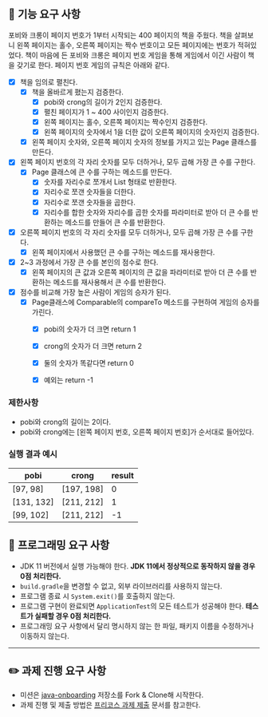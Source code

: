 ## 🚀 기능 요구 사항

포비와 크롱이 페이지 번호가 1부터 시작되는 400 페이지의 책을 주웠다. 책을 살펴보니 왼쪽 페이지는 홀수, 오른쪽 페이지는 짝수 번호이고 모든 페이지에는 번호가 적혀있었다. 책이 마음에 든 포비와 크롱은 페이지 번호 게임을 통해 게임에서 이긴 사람이 책을 갖기로 한다. 페이지 번호 게임의 규칙은 아래와 같다.

- [x] 책을 임의로 펼친다.
  - [x] 책을 올바르게 폈는지 검증한다. 
    - [x] pobi와 crong의 길이가 2인지 검증한다.  
    - [x] 펼친 페이지가 1 ~ 400 사이인지 검증한다.  
    - [x] 왼쪽 페이지는 홀수, 오른쪽 페이지는 짝수인지 검증한다. 
    - [x] 왼쪽 페이지의 숫자에서 1을 더한 값이 오른쪽 페이지의 숫자인지 검증한다.
  - [x] 왼쪽 페이지 숫자와, 오른쪽 페이지 숫자의 정보를 가지고 있는 Page 클래스를 만든다.
  
- [x] 왼쪽 페이지 번호의 각 자리 숫자를 모두 더하거나, 모두 곱해 가장 큰 수를 구한다.
  - [x] Page 클래스에 큰 수를 구하는 메소드를 만든다. 
    - [x] 숫자를 자리수로 쪼개서 List 형태로 반환한다.
    - [x] 자리수로 쪼갠 숫자들을 더한다.
    - [x] 자리수로 쪼갠 숫자들을 곱한다.
    - [x] 자리수를 합한 숫자와 자리수를 곱한 숫자를 파라미터로 받아 더 큰 수를 반환하는 메소드를 만들어 큰 수를 반환한다. 
        
- [x] 오른쪽 페이지 번호의 각 자리 숫자를 모두 더하거나, 모두 곱해 가장 큰 수를 구한다.
  - [x] 왼쪽 페이지에서 사용했던 큰 수를 구하는 메소드를 재사용한다. 
 
- [x] 2~3 과정에서 가장 큰 수를 본인의 점수로 한다.
  - [x] 왼쪽 페이지의 큰 값과 오른쪽 페이지의 큰 값을 파라미터로 받아 더 큰 수를 반환하는 메소드를 재사용해서 큰 수를 반환한다.

- [x] 점수를 비교해 가장 높은 사람이 게임의 승자가 된다.
  - [x] Page클래스에 Comparable의 compareTo 메소드를 구현하여 게임의 승자를 가린다.
    - [x] pobi의 숫자가 더 크면 return 1
    - [x] crong의 숫자가 더 크면 return 2
    - [x] 둘의 숫자가 똑같다면 return 0 
    - [x] 예외는 return -1 


### 제한사항

- pobi와 crong의 길이는 2이다.
- pobi와 crong에는 [왼쪽 페이지 번호, 오른쪽 페이지 번호]가 순서대로 들어있다.

### 실행 결과 예시

| pobi | crong | result |
| --- | --- | --- |
| [97, 98] | [197, 198] | 0 |
| [131, 132] | [211, 212] | 1 |
| [99, 102] | [211, 212] | -1 |

## 🎯 프로그래밍 요구 사항

- JDK 11 버전에서 실행 가능해야 한다. **JDK 11에서 정상적으로 동작하지 않을 경우 0점 처리한다.**
- `build.gradle`을 변경할 수 없고, 외부 라이브러리를 사용하지 않는다.
- 프로그램 종료 시 `System.exit()`를 호출하지 않는다.
- 프로그램 구현이 완료되면 `ApplicationTest`의 모든 테스트가 성공해야 한다. **테스트가 실패할 경우 0점 처리한다.**
- 프로그래밍 요구 사항에서 달리 명시하지 않는 한 파일, 패키지 이름을 수정하거나 이동하지 않는다.

---

## ✏️ 과제 진행 요구 사항

- 미션은 [java-onboarding](https://github.com/woowacourse-precourse/java-onboarding) 저장소를 Fork & Clone해 시작한다.
- 과제 진행 및 제출 방법은 [프리코스 과제 제출](https://github.com/woowacourse/woowacourse-docs/tree/master/precourse) 문서를 참고한다.
